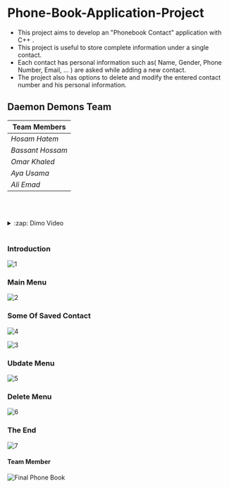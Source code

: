 # Phone-Book-Application-Project
- This project aims to develop an "Phonebook Contact" application with C++ .
- This project is useful to store complete information under a single contact.
- Each contact has personal information such as( Name, Gender, Phone Number, Email, ... ) are asked while adding a new contact.
- The project also has options to delete and modify the entered contact number and his personal information.

## Daemon Demons Team
|         Team Members         | 
| ---------------------------- | 
|        *Hosam Hatem*         | 
|      *Bassant Hossam*        | 
|        *Omar Khaled*         | 
|         *Aya Usama*          | 
|         *Ali Emad*           | 



<br><br>
<details>
  <summary>:zap: Dimo Video</summary>
  https://youtu.be/xt7vWJeFcfg
</details>

<br>

### Introduction
![1](https://user-images.githubusercontent.com/88390970/129300720-80fecb59-49ad-43a2-863c-5f51f6679138.jpg)
### Main Menu
![2](https://user-images.githubusercontent.com/88390970/129300729-2dec4233-4f4a-4606-8935-aba2cd76b197.jpg)
### Some Of Saved Contact
![4](https://user-images.githubusercontent.com/88390970/129300746-40496c55-16aa-43de-b8a9-9ed16aae0408.jpg)

![3](https://user-images.githubusercontent.com/88390970/129300735-5e45dfca-0600-4577-8a41-e80535fea943.jpg)
### Ubdate Menu
![5](https://user-images.githubusercontent.com/88390970/129300750-a6af90d7-f8c2-47ad-bec4-07ec804786af.jpg)
### Delete Menu
![6](https://user-images.githubusercontent.com/88390970/129300753-27545305-1448-4021-9814-563a7e720678.jpg)
### The End
![7](https://user-images.githubusercontent.com/88390970/129300757-df1949bb-01ab-4d60-9851-d09d36ae79c5.jpg)
#### Team Member
![Final Phone Book](https://user-images.githubusercontent.com/88390970/129449920-1d4bb3a8-a582-4b93-a55b-e64fc37dab48.jpg)
